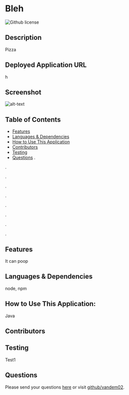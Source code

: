 # Bleh 
![Github license](https://img.shields.io/badge/license-MIT-blue.svg)
## Description
Pizza
## Deployed Application URL
h
## Screenshot
![alt-text](h)
## Table of Contents
* [Features](#features)
* [Languages & Dependencies](#languages-dependencies)
* [How to Use This Application](#HowtoUseThisApplication)
* [Contributors](#contributors)
* [Testing](#testing)
* [Questions](#questions)
.

.

.

.

.

.

.

.

.
## Features

It can poop
## <a id="languages-dependencies"></a>Languages & Dependencies
node, npm
## How to Use This Application:
Java
## Contributors

## Testing
Test1
## Questions
Please send your questions [here](mailto:evanmavnden@gmail.com?subject=[GitHub]%20Dev%20Connect) or visit [github/vandem02](https://github.com/vandem02).
